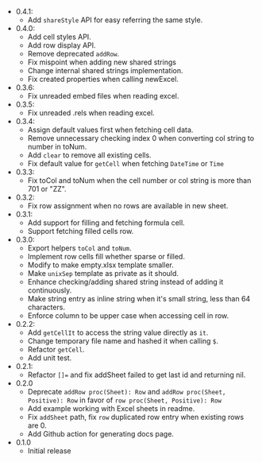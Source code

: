 * 0.4.1:
    * Add `shareStyle` API for easy referring the same style.
* 0.4.0:
    * Add cell styles API.
    * Add row display API.
    * Remove deprecated `addRow`.
    * Fix mispoint when adding new shared strings
    * Change internal shared strings implementation.
    * Fix created properties when calling newExcel.
* 0.3.6:
    * Fix unreaded embed files when reading excel.
* 0.3.5:
    * Fix unreaded .rels when reading excel.
* 0.3.4:
    * Assign default values first when fetching cell data.
    * Remove unnecessary checking index 0 when converting col string to number in toNum.
    * Add `clear` to remove all existing cells.
    * Fix default value for `getCell` when fetching `DateTime` or `Time`
* 0.3.3:
    * Fix toCol and toNum when the cell number or col string is more than 701 or "ZZ".
* 0.3.2:
    * Fix row assignment when no rows are available in new sheet.
* 0.3.1:
    * Add support for filling and fetching formula cell.
    * Support fetching filled cells row.
* 0.3.0:
    * Export helpers `toCol` and `toNum`.
    * Implement row cells fill whether sparse or filled.
    * Modify to make empty.xlsx template smaller.
    * Make `unixSep` template as private as it should.
    * Enhance checking/adding shared string instead of adding it continuously.
    * Make string entry as inline string when it's small string, less than 64 characters.
    * Enforce column to be upper case when accessing cell in row.
* 0.2.2:
    * Add `getCellIt` to access the string value directly as `it`.
    * Change temporary file name and hashed it when calling `$`.
    * Refactor `getCell`.
    * Add unit test.
* 0.2.1:
    * Refactor `[]=` and fix addSheet failed to get last id and returning nil.
* 0.2.0
  * Deprecate `addRow proc(Sheet): Row` and `addRow proc(Sheet, Positive): Row` in favor of `row proc(Sheet, Positive): Row`
  * Add example working with Excel sheets in readme.
  * Fix `addSheet` path, fix `row` duplicated row entry when existing rows are 0.
  * Add Github action for generating docs page.
* 0.1.0
  * Initial release
